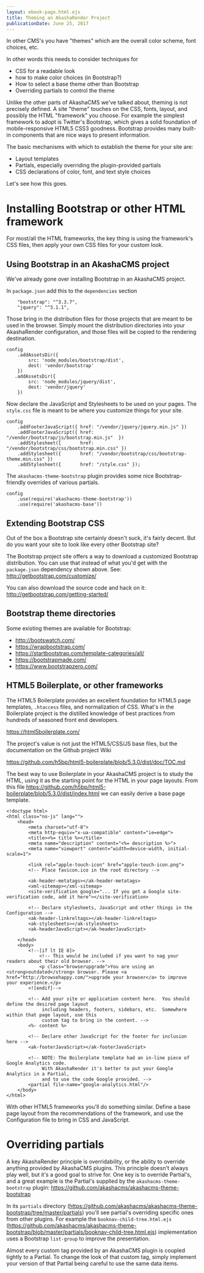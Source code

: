 ```yaml
---
layout: ebook-page.html.ejs
title: Theming an AkashaRender Project
publicationDate: June 25, 2017
---
```


In other CMS's you have "themes" which are the overall color scheme, font choices, etc.

In other words this needs to consider techniques for

* CSS for a readable look
* how to make color choices (in Bootstrap?)
* How to select a base theme other than Bootstrap
* Overriding partials to control the theme






Unlike the other parts of AkashaCMS we've talked about, theming is not precisely defined.  A site "theme" touches on the CSS, fonts, layout, and possibly the HTML "framework" you choose.  For example the simplest framework to adopt is Twitter's Bootstrap, which gives a solid foundation of mobile-responsive HTML5 CSS3 goodness.  Bootstrap provides many built-in components that are nice ways to present information.

The basic mechanisms with which to establish the theme for your site are:

* Layout templates
* Partials, especially overriding the plugin-provided partials
* CSS declarations of color, font, and text style choices

Let's see how this goes.

# Installing Bootstrap or other HTML framework

For most/all the HTML frameworks, the key thing is using the framework's CSS files, then apply your own CSS files for your custom look.

## Using Bootstrap in an AkashaCMS project

We've already gone over installing Bootstrap in an AkashaCMS project.  

In `package.json` add this to the `dependencies` section

```
    "bootstrap": "^3.3.7",
    "jquery": "^3.1.1",
```

Those bring in the distribution files for those projects that are meant to be used in the browser.  Simply mount the distribution directories into your AkashaRender configuration, and those files will be copied to the rendering destination.

```
config
    .addAssetsDir({
        src: 'node_modules/bootstrap/dist',
        dest: 'vendor/bootstrap'
    })
   .addAssetsDir({
        src: 'node_modules/jquery/dist',
        dest: 'vendor/jquery'
    })
```

Now declare the JavaScript and Stylesheets to be used on your pages.  The `style.css` file is meant to be where you customize things for your site.

```
config
    .addFooterJavaScript({ href: "/vendor/jquery/jquery.min.js" })
    .addFooterJavaScript({ href: "/vendor/bootstrap/js/bootstrap.min.js"  })
    .addStylesheet({       href: "/vendor/bootstrap/css/bootstrap.min.css" })
    .addStylesheet({       href: "/vendor/bootstrap/css/bootstrap-theme.min.css" })
    .addStylesheet({       href: "/style.css" });
```

The `akashacms-theme-bootstrap` plugin provides some nice Bootstrap-friendly overrides of various partials.

```
config
    .use(require('akashacms-theme-bootstrap'))
    .use(require('akashacms-base'))
```

## Extending Bootstrap CSS

Out of the box a Bootstrap site certainly doesn't suck, it's fairly decent.  But do you want your site to look like every other Bootstrap site?  

The Bootstrap project site offers a way to download a customized Bootstrap distribution.  You can use that instead of what you'd get with the `package.json` dependency shown above.  See:  http://getbootstrap.com/customize/

You can also download the source code and hack on it:  http://getbootstrap.com/getting-started/

## Bootstrap theme directories

Some existing themes are available for Bootstrap:

* http://bootswatch.com/
* https://wrapbootstrap.com/
* https://startbootstrap.com/template-categories/all/
* https://bootstrapmade.com/
* https://www.bootstrapzero.com/

## HTML5 Boilerplate, or other frameworks

The HTML5 Boilerplate provides an excellent foundation for HTML5 page templates, `.htaccess` files, and normalization of CSS.  What's in the Boilerplate project is the distilled knowledge of best practices from hundreds of seasoned front end developers.  

https://html5boilerplate.com/

The project's value is not just the HTML5/CSS/JS base files, but the documentation on the Github project Wiki

https://github.com/h5bp/html5-boilerplate/blob/5.3.0/dist/doc/TOC.md

The best way to use Boilerplate in your AkashaCMS project is to study the HTML, using it as the starting point for the HTML in your page layouts.  From this file https://github.com/h5bp/html5-boilerplate/blob/5.3.0/dist/index.html we can easily derive a base page template.

```
<!doctype html>
<html class="no-js" lang="">
    <head>
        <meta charset="utf-8">
        <meta http-equiv="x-ua-compatible" content="ie=edge">
        <title><%= title %></title>
        <meta name="description" content="<%= description %>">
        <meta name="viewport" content="width=device-width, initial-scale=1">

        <link rel="apple-touch-icon" href="apple-touch-icon.png">
        <!-- Place favicon.ico in the root directory -->

        <ak-header-metatags></ak-header-metatags>
        <xml-sitemap></xml-sitemap>
        <site-verification google="... If you get a Google site-verification code, add it here"></site-verification>

        <!-- Declare stylesheets, JavaScript and other things in the Configuration -->
        <ak-header-linkreltags></ak-header-linkreltags>
        <ak-stylesheets></ak-stylesheets>
        <ak-headerJavaScript></ak-headerJavaScript>

    </head>
    <body>
        <!--[if lt IE 8]>
            <!-- This would be included if you want to nag your readers about their old browser. -->
            <p class="browserupgrade">You are using an <strong>outdated</strong> browser. Please <a href="http://browsehappy.com/">upgrade your browser</a> to improve your experience.</p>
        <![endif]-->

        <!-- Add your site or application content here.  You should define the desired page layout
             including headers, footers, sidebars, etc.  Somewhere within that page layout, use this
             custom tag to bring in the content. -->
        <%- content %>

        <!-- Declare other JavaScript for the footer for inclusion here -->
        <ak-footerJavaScript></ak-footerJavaScript>

        <!-- NOTE: The Boilerplate template had an in-line piece of Google Analytics code.
             With AkashaRender it's better to put your Google Analytics in a Partial,
             and to use the code Google provided. -->
        <partial file-name="google-analytics.html"/>
    </body>
</html>
```

With other HTML5 frameworks you'll do something similar.  Define a base page layout from the recommendations of the framework, and use the Configuration file to bring in CSS and JavaScript.

# Overriding partials

A key AkashaRender principle is overridability, or the ability to override anything provided by AkashaCMS plugins.  This principle doesn't always play well, but it's a good goal to strive for.  One key is to override Partial's, and a great example is the Partial's supplied by the `akashacms-theme-bootstrap` plugin:  https://github.com/akashacms/akashacms-theme-bootstrap

In its `partials` directory (https://github.com/akashacms/akashacms-theme-bootstrap/tree/master/partials) you'll see partial's overriding specific ones from other plugins.  For example the `booknav-child-tree.html.ejs` (https://github.com/akashacms/akashacms-theme-bootstrap/blob/master/partials/booknav-child-tree.html.ejs) implementation uses a Bootstrap `list-group` to improve the presentation.

Almost every custom tag provided by an AkashaCMS plugin is coupled tightly to a Partial.  To change the look of that custom tag, simply implement your version of that Partial being careful to use the same data items.
